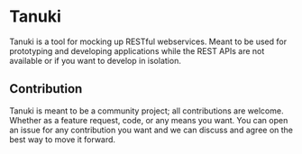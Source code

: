 # Tanuki

Tanuki is a tool for mocking up RESTful webservices. Meant to be used for prototyping and developing applications while the REST APIs are not available or if you want to develop in isolation.

## Contribution
Tanuki is meant to be a community project; all contributions are welcome. Whether as a feature request, code, or any means you want. You can open an issue for any contribution you want and we can discuss and agree on the best way to move it forward.

